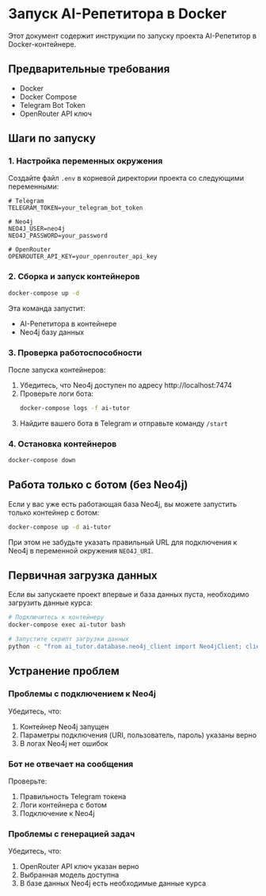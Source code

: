 # Запуск AI-Репетитора в Docker

Этот документ содержит инструкции по запуску проекта AI-Репетитор в Docker-контейнере.

## Предварительные требования

- Docker
- Docker Compose
- Telegram Bot Token
- OpenRouter API ключ

## Шаги по запуску

### 1. Настройка переменных окружения

Создайте файл `.env` в корневой директории проекта со следующими переменными:

```
# Telegram
TELEGRAM_TOKEN=your_telegram_bot_token

# Neo4j
NEO4J_USER=neo4j
NEO4J_PASSWORD=your_password

# OpenRouter
OPENROUTER_API_KEY=your_openrouter_api_key
```

### 2. Сборка и запуск контейнеров

```bash
docker-compose up -d
```

Эта команда запустит:
- AI-Репетитора в контейнере
- Neo4j базу данных

### 3. Проверка работоспособности

После запуска контейнеров:
1. Убедитесь, что Neo4j доступен по адресу http://localhost:7474
2. Проверьте логи бота:
   ```bash
   docker-compose logs -f ai-tutor
   ```
3. Найдите вашего бота в Telegram и отправьте команду `/start`

### 4. Остановка контейнеров

```bash
docker-compose down
```

## Работа только с ботом (без Neo4j)

Если у вас уже есть работающая база Neo4j, вы можете запустить только контейнер с ботом:

```bash
docker-compose up -d ai-tutor
```

При этом не забудьте указать правильный URL для подключения к Neo4j в переменной окружения `NEO4J_URI`.

## Первичная загрузка данных

Если вы запускаете проект впервые и база данных пуста, необходимо загрузить данные курса:

```bash
# Подключитесь к контейнеру
docker-compose exec ai-tutor bash

# Запустите скрипт загрузки данных
python -c "from ai_tutor.database.neo4j_client import Neo4jClient; client = Neo4jClient(); client.load_course_data('course.txt')"
```

## Устранение проблем

### Проблемы с подключением к Neo4j

Убедитесь, что:
1. Контейнер Neo4j запущен
2. Параметры подключения (URI, пользователь, пароль) указаны верно
3. В логах Neo4j нет ошибок

### Бот не отвечает на сообщения

Проверьте:
1. Правильность Telegram токена
2. Логи контейнера с ботом
3. Подключение к Neo4j

### Проблемы с генерацией задач

Убедитесь, что:
1. OpenRouter API ключ указан верно
2. Выбранная модель доступна
3. В базе данных Neo4j есть необходимые данные курса 